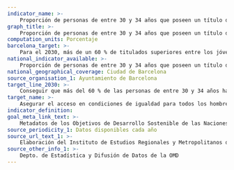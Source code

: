```yaml
---
indicator_name: >-
    Proporción de personas de entre 30 y 34 años que poseen un título de educación superior (universitario o CFGS)
graph_title: >-
    Proporción de personas de entre 30 y 34 años que poseen un título de educación superior (universitario o CFGS)
computation_units: Porcentaje
barcelona_target: >-
    Para el 2030, más de un 60 % de titulados superiores entre los jóvenes adultos
national_indicator_available: >-
    Proporción de personas de entre 30 y 34 años que poseen un título de educación superior (universitario o CFGS)
national_geographical_coverage: Ciudad de Barcelona
source_organisation_1: Ayuntamiento de Barcelona
target_line_2030: >-
    Conseguir que más del 60 % de las personas de entre 30 y 34 años hayan completado con éxito estudios universitarios o un ciclo formativo de grado superior
target_name: >-
    Asegurar el acceso en condiciones de igualdad para todos los hombres y mujeres a una formación técnica, profesional y superior de calidad, incluida la enseñanza universitaria
indicator_definition:
goal_meta_link_text: >-
    Metadatos de los Objetivos de Desarrollo Sostenible de las Naciones Unidas (pdf 894kB)
source_periodicity_1: Datos disponibles cada año
source_url_text_1: >-
    Elaboración del Instituto de Estudios Regionales y Metropolitanos de Barcelona (IERMB) a partir del Depto. de Estadística y Difusión de Datos de la OMD
source_other_info_1: >-
    Depto. de Estadística y Difusión de Datos de la OMD
---
```


